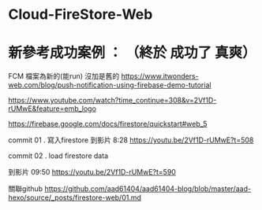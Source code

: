 # Cloud-FireStore-Web


<!-- 關聯至aad61404-blog firestore-web 2020-05-25 -->
# 新參考成功案例 ： （終於 成功了 真爽）
FCM 檔案為新的(能run)  沒加是舊的 
https://www.itwonders-web.com/blog/push-notification-using-firebase-demo-tutorial

https://www.youtube.com/watch?time_continue=308&v=2Vf1D-rUMwE&feature=emb_logo


https://firebase.google.com/docs/firestore/quickstart#web_5


commit 01 . 寫入firestore
到影片 8:28  https://youtu.be/2Vf1D-rUMwE?t=508

commit 02 . load firestore data

到影片 09:50 https://youtu.be/2Vf1D-rUMwE?t=590


關聯github 
https://github.com/aad61404/aad61404-blog/blob/master/aad-hexo/source/_posts/firestore-web/01.md


